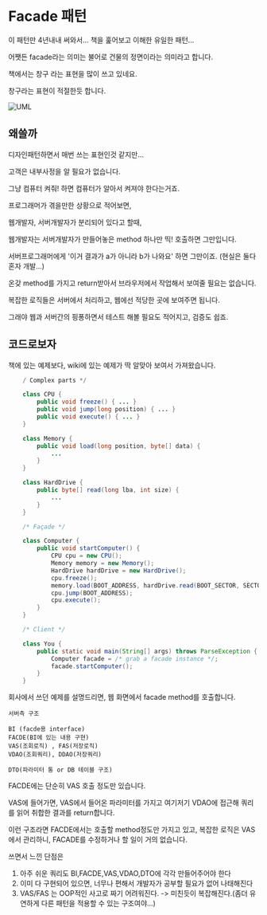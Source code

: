 # Facade 패턴

이 패턴만 4년내내 써와서... 책을 훑어보고 이해한 유일한 패턴...

어쨋든 facade라는 의미는 불어로 건물의 정면이라는 의미라고 합니다.

책에서는 창구 라는 표현을 많이 쓰고 있네요.

창구라는 표현이 적절한듯 합니다.

![UML](https://upload.wikimedia.org/wikipedia/commons/9/96/W3sDesign_Facade_Design_Pattern_UML.jpg)

## 왜쓸까

디자인패턴하면서 매번 쓰는 표현인것 같지만...

고객은 내부사정을 알 필요가 없습니다.

그냥 컴퓨터 켜줘! 하면 컴퓨터가 알아서 켜져야 한다는거죠.

프로그래머가 겪을만한 상황으로 적어보면,

웹개발자, 서버개발자가 분리되어 있다고 할때,

웹개발자는 서버개발자가 만들어놓은 method 하나만 띡! 호출하면 그만입니다.

서버프로그래머에게 '이거 결과가 a가 아니라 b가 나와요' 하면 그만이죠.
(현실은 둘다 혼자 개발...)

온갖 method를 가지고 return받아서 브라우저에서 작업해서 보여줄 필요는 없습니다.

복잡한 로직들은 서버에서 처리하고, 웹에선 적당한 곳에 보여주면 됩니다.

그래야 웹과 서버간의 핑퐁하면서 테스트 해볼 필요도 적어지고, 검증도 쉽죠.

## 코드로보자

책에 있는 예제보다, wiki에 있는 예제가 딱 알맞아 보여서 가져왔습니다.

```java
    / Complex parts */

    class CPU {
        public void freeze() { ... }
        public void jump(long position) { ... }
        public void execute() { ... }
    }

    class Memory {
        public void load(long position, byte[] data) {
            ...
        }
    }

    class HardDrive {
        public byte[] read(long lba, int size) {
            ...
        }
    }

    /* Façade */

    class Computer {
        public void startComputer() {
            CPU cpu = new CPU();
            Memory memory = new Memory();
            HardDrive hardDrive = new HardDrive();
            cpu.freeze();
            memory.load(BOOT_ADDRESS, hardDrive.read(BOOT_SECTOR, SECTOR_SIZE));
            cpu.jump(BOOT_ADDRESS);
            cpu.execute();
        }
    }

    /* Client */

    class You {
        public static void main(String[] args) throws ParseException {
            Computer facade = /* grab a facade instance */;
            facade.startComputer();
        }
    }
```

회사에서 쓰던 예제를 설명드리면, 웹 화면에서 facade method를 호출합니다.

```
서버측 구조

BI (facde용 interface)
FACDE(BI에 있는 내용 구현)
VAS(조회로직) , FAS(저장로직)
VDAO(조회쿼리), DDAO(저장쿼리)

DTO(파라미터 통 or DB 테이블 구조)
```

FACDE에는 단순히 VAS 호출 정도만 있습니다.

VAS에 들어가면, VAS에서 들어온 파라미터를 가지고 여기저기 VDAO에 접근해 쿼리를 읽어 취합한 결과를 return합니다.

이런 구조라면 FACDE에서는 호출할 method정도만 가지고 있고,
복잡한 로직은 VAS에서 관리하니, FACADE를 수정하거나 할 일이 거의 없습니다.

쓰면서 느낀 단점은

1. 아주 쉬운 쿼리도 BI,FACDE,VAS,VDAO,DTO에 각각 만들어주어야 한다
1. 이미 다 구현되어 있으면, 너무나 편해서 개발자가 공부할 필요가 없어 나태해진다
1. VAS/FAS 는 OOP적인 사고로 짜기 어려워진다. -> 미친듯이 복잡해진다.(좀더 유연하게 다른 패턴을 적용할 수 있는 구조여야...)
